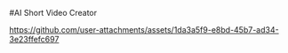 #AI Short Video Creator

https://github.com/user-attachments/assets/1da3a5f9-e8bd-45b7-ad34-3e23ffefc697

